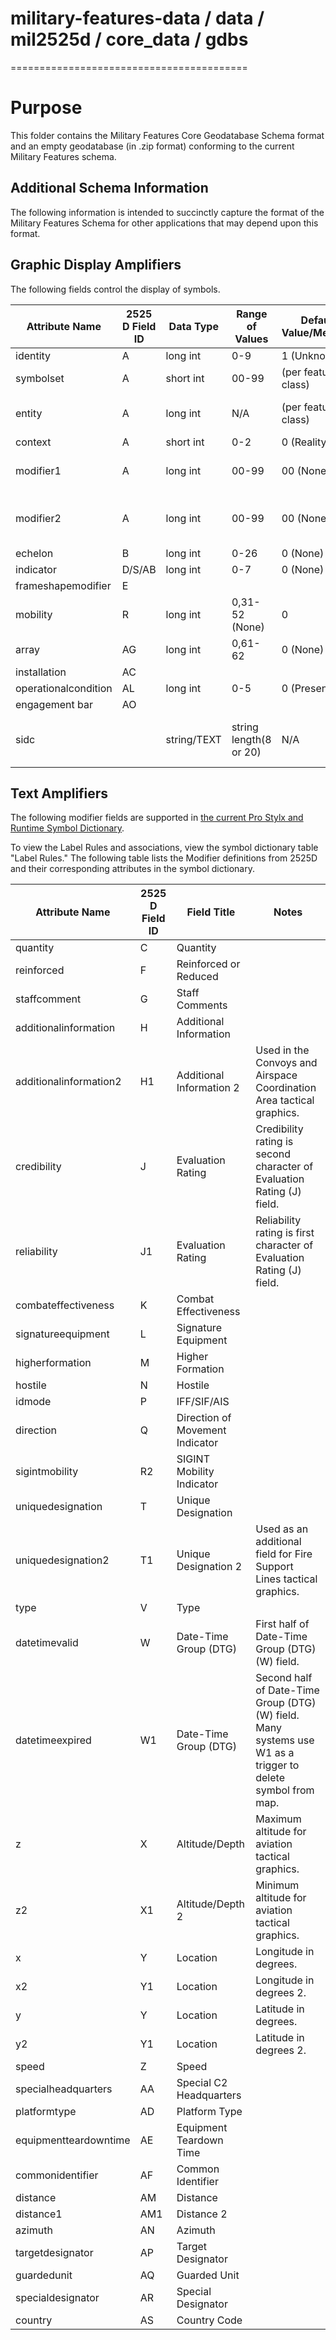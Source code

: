 # military-features-data / data / mil2525d / core_data / gdbs
=========================================

# Purpose 

This folder contains the Military Features Core Geodatabase Schema format and an empty geodatabase (in .zip format) conforming to the current Military Features schema. 

## Additional Schema Information

The following information is intended to succinctly capture the format of the Military Features Schema for other applications that may depend upon this format. 

## Graphic Display Amplifiers

The following fields control the display of symbols.

| Attribute Name | 2525 D Field ID | Data Type | Range of Values | Default Value/Meaning | Sample Name | Sample Value/Meaning | Explanatory Notes |
| -------------- | --------- | --------- | --------------- | ----------- | -------------------- | ----------------- | ----------------- |
| identity | A | long int | 0-9 | 1 (Unknown) | "Friend" | 3 ("friend") | **REQUIRED** |
| symbolset | A | short int | 00-99  | (per feature class) | "Air" | 01 ("air") | **REQUIRED** | 
| entity  | A | long int | N/A | (per feature class) | "Military (Air) : Fixed-Wing" | "110100"  | **REQUIRED** |
| context  | A | short int | 0-2 | 0 (Reality) | "Reality" | 0 ("reality") | Optional |
| modifier1 | A | long int | 00-99 | 00 (None) | "Mobility : Air Mobile/Air Assault" | Modifier "01" for Modifier 1 | Optional |
| modifier2 | A | long int | 00-99 | 00 (None)  | "Close Range and Support : Casualty Staging" | Modifier "05" for Modifier 2 | Optional |
| echelon | B | long int | 0-26 | 0 (None) | Squad  | Squad=12 | Optional |
| indicator | D/S/AB | long int | 0-7 | 0 (None) | Headquarters | Headquarters=2 | Optional (="HQ/TF/FD") |
| frameshapemodifier | E | | | | | | |
| mobility | R | long int | 0,31-52 (None) | 0 | Rail  | Rail=36 |  Optional |
| array | AG | long int | 0,61-62 | 0 (None) | Short Towed Array | Short Towed Array=61 | Optional |
| installation | AC | | | | | | |
| operationalcondition | AL | long int | 0-5 | 0 (Present) | Planned | Planned=1 | Optional |
| engagement bar | AO | | | | | |
| sidc | | string/TEXT | string length(8 or 20) | N/A | "01100110" | SymbolSet:"Air"/"01" + Entity:"100110" | Optional-allows len=20 or len=8(identity=unknown) SIDC format |

## Text Amplifiers

The following modifier fields are supported in [the current Pro Stylx and Runtime Symbol Dictionary](../stylxfiles). 

To view the Label Rules and associations, view the symbol dictionary table "Label Rules." The following table lists the Modifier definitions from 2525D and their corresponding attributes in the symbol dictionary.

| Attribute Name | 2525 D Field ID | Field Title | Notes |
| ------------- | --- | ----------------- | ----- |
| quantity | C | Quantity | |
| reinforced | F | Reinforced or Reduced | |
| staffcomment | G | Staff Comments | |
| additionalinformation | H | Additional Information | |
| additionalinformation2 | H1 | Additional Information 2 | Used in the Convoys and Airspace Coordination Area tactical graphics. |
| credibility | J | Evaluation Rating | Credibility rating is second character of Evaluation Rating (J) field. |
| reliability | J1 | Evaluation Rating | Reliability rating is first character of Evaluation Rating (J) field. |
| combateffectiveness | K | Combat Effectiveness | |
| signatureequipment | L | Signature Equipment | |
| higherformation | M | Higher Formation | |
| hostile | N | Hostile | |
| idmode | P | IFF/SIF/AIS | |
| direction | Q | Direction of Movement Indicator | |
| sigintmobility | R2 | SIGINT Mobility Indicator | |
| uniquedesignation | T | Unique Designation | |
| uniquedesignation2 | T1 | Unique Designation 2 | Used as an additional field for Fire Support Lines tactical graphics. |
| type | V | Type | |
| datetimevalid | W | Date-Time Group (DTG) | First half of Date-Time Group (DTG) (W) field. |
| datetimeexpired | W1 | Date-Time Group (DTG) | Second half of Date-Time Group (DTG) (W) field. Many systems use W1 as a trigger to delete symbol from map. |
| z | X | Altitude/Depth | Maximum altitude for aviation tactical graphics. |
| z2 | X1 | Altitude/Depth 2 | Minimum altitude for aviation tactical graphics. |
| x | Y | Location | Longitude in degrees. |
| x2 | Y1 | Location | Longitude in degrees 2. |
| y | Y | Location | Latitude in degrees. |
| y2 | Y1 | Location | Latitude in degrees 2. |
| speed | Z | Speed | |
| specialheadquarters | AA | Special C2 Headquarters | |
| platformtype | AD | Platform Type | |
| equipmentteardowntime | AE | Equipment Teardown Time | |
| commonidentifier | AF | Common Identifier | |
| distance | AM | Distance | |
| distance1 | AM1 | Distance 2 | |
| azimuth | AN | Azimuth | |
| targetdesignator | AP | Target Designator |
| guardedunit | AQ | Guarded Unit | |
| specialdesignator | AR | Special Designator | |
| country | AS | Country Code | |
